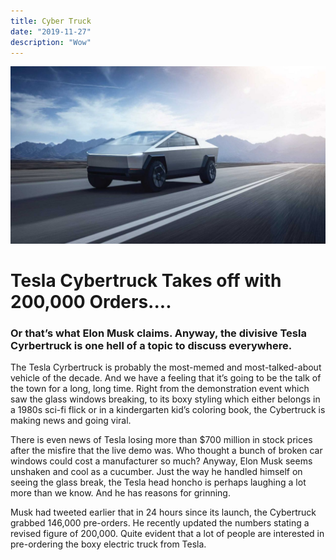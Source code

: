 ```yaml
---
title: Cyber Truck
date: "2019-11-27"
description: "Wow"
---
```


![cyber truck](./tesla-cybertruck-official-image-1.jpg)

# Tesla Cybertruck Takes off with 200,000 Orders....

### Or that’s what Elon Musk claims. Anyway, the divisive Tesla Cyrbertruck is one hell of a topic to discuss everywhere.
The Tesla Cyrbertruck is probably the most-memed and most-talked-about vehicle of the decade. And we have a feeling that it’s going to be the talk of the town for a long, long time. Right from the demonstration event which saw the glass windows breaking, to its boxy styling which either belongs in a 1980s sci-fi flick or in a kindergarten kid’s coloring book, the Cybertruck is making news and going viral.

There is even news of Tesla losing more than $700 million in stock prices after the misfire that the live demo was. Who thought a bunch of broken car windows could cost a manufacturer so much? Anyway, Elon Musk seems unshaken and cool as a cucumber. Just the way he handled himself on seeing the glass break, the Tesla head honcho is perhaps laughing a lot more than we know. And he has reasons for grinning.

Musk had tweeted earlier that in 24 hours since its launch, the Cybertruck grabbed 146,000 pre-orders. He recently updated the numbers stating a revised figure of 200,000. Quite evident that a lot of people are interested in pre-ordering the boxy electric truck from Tesla.